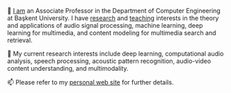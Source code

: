 
🔭 [I am](https://www.baskent.edu.tr/~msert/) an Associate Professor in the Department of Computer Engineering at Başkent University. I have [research](https://www.baskent.edu.tr/~msert/research.html/) and [teaching](https://www.baskent.edu.tr/~msert/current.html) interests in the theory and applications of audio signal processing, machine learning, deep learning for multimedia, and content modeling for multimedia search and retrieval.

💬 My current research interests include deep learning, computational audio analysis, speech processing, acoustic pattern recognition, audio-video content understanding, and multimodality.

📫 Please refer to my [personal web site](https://www.baskent.edu.tr/~msert/) for further details.

<!-- ### Hi there 👋 

**mustafa-sert/mustafa-sert** is a ✨ _special_ ✨ repository because its `README.md` (this file) appears on your GitHub profile.

Here are some ideas to get you started:

- 🔭 I’m currently working on ...
- 🌱 I’m currently learning ...
- 👯 I’m looking to collaborate on ...
- 🤔 I’m looking for help with ...
- 💬 Ask me about ...
- 📫 How to reach me: ...
- 😄 Pronouns: ...
- ⚡ Fun fact: ...
-->
